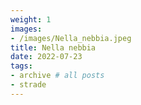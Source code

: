 ```yaml
---
weight: 1
images:
- /images/Nella_nebbia.jpeg
title: Nella nebbia
date: 2022-07-23
tags:
- archive # all posts
- strade
---
```

